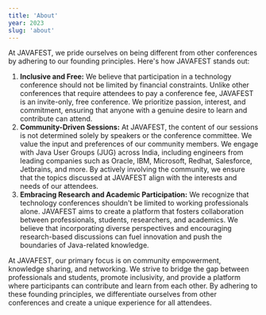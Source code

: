 ```yaml
---
title: 'About'
year: 2023
slug: 'about'
---
```



At JAVAFEST, we pride ourselves on being different from other conferences by adhering to our founding principles. Here's how JAVAFEST stands out:

1. **Inclusive and Free:** We believe that participation in a technology conference should not be limited by financial constraints. Unlike other conferences that require attendees to pay a conference fee, JAVAFEST is an invite-only, free conference. We prioritize passion, interest, and commitment, ensuring that anyone with a genuine desire to learn and contribute can attend.
2. **Community-Driven Sessions:** At JAVAFEST, the content of our sessions is not determined solely by speakers or the conference committee. We value the input and preferences of our community members. We engage with Java User Groups (JUG) across India, including engineers from leading companies such as Oracle, IBM, Microsoft, Redhat, Salesforce, Jetbrains, and more. By actively involving the community, we ensure that the topics discussed at JAVAFEST align with the interests and needs of our attendees.
3. **Embracing Research and Academic Participation:** We recognize that technology conferences shouldn't be limited to working professionals alone. JAVAFEST aims to create a platform that fosters collaboration between professionals, students, researchers, and academics. We believe that incorporating diverse perspectives and encouraging research-based discussions can fuel innovation and push the boundaries of Java-related knowledge.

At JAVAFEST, our primary focus is on community empowerment, knowledge sharing, and networking. We strive to bridge the gap between professionals and students, promote inclusivity, and provide a platform where participants can contribute and learn from each other. By adhering to these founding principles, we differentiate ourselves from other conferences and create a unique experience for all attendees.